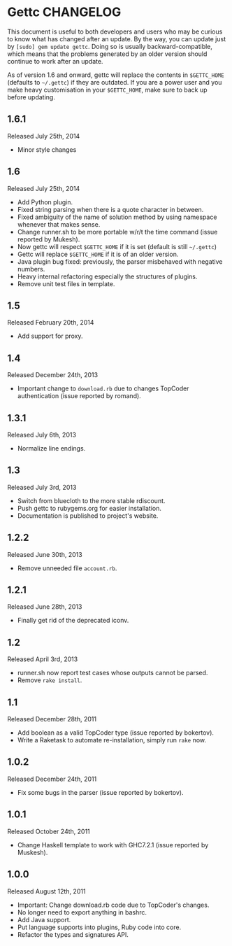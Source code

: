 # Gettc CHANGELOG

This document is useful to both developers and users who may be curious to know 
what has changed after an update. By the way, you can update just by
`[sudo] gem update gettc`. Doing so is usually backward-compatible, which means
that the problems generated by an older version should continue to work after
an update. 

As of version 1.6 and onward, gettc will replace the contents in `$GETTC_HOME`
(defaults to `~/.gettc`) if they are outdated. If you are a power user and you 
make heavy customisation in your `$GETTC_HOME`, make sure to back up before
updating.

## 1.6.1
Released July 25th, 2014
* Minor style changes

## 1.6
Released July 25th, 2014
* Add Python plugin.
* Fixed string parsing when there is a quote character in between.
* Fixed ambiguity of the name of solution method by using namespace whenever that makes sense.
* Change runner.sh to be more portable w/r/t the time command (issue reported by Mukesh).
* Now gettc will respect `$GETTC_HOME` if it is set (default is still `~/.gettc`)
* Gettc will replace `$GETTC_HOME` if it is of an older version.
* Java plugin bug fixed: previously, the parser misbehaved with negative numbers.
* Heavy internal refactoring especially the structures of plugins.
* Remove unit test files in template.

## 1.5
Released February 20th, 2014
* Add support for proxy.

## 1.4
Released December 24th, 2013
* Important change to `download.rb` due to changes TopCoder authentication (issue reported by romand).

## 1.3.1
Released July 6th, 2013
* Normalize line endings.

## 1.3
Released July 3rd, 2013
* Switch from bluecloth to the more stable rdiscount.
* Push gettc to rubygems.org for easier installation.
* Documentation is published to project's website.

## 1.2.2
Released June 30th, 2013
* Remove unneeded file `account.rb`.

## 1.2.1
Released June 28th, 2013
* Finally get rid of the deprecated iconv.

## 1.2
Released April 3rd, 2013
* runner.sh now report test cases whose outputs cannot be parsed.
* Remove `rake install`.

## 1.1
Released December 28th, 2011
* Add boolean as a valid TopCoder type (issue reported by bokertov).
* Write a Raketask to automate re-installation, simply run `rake` now.

## 1.0.2
Released December 24th, 2011
* Fix some bugs in the parser (issue reported by bokertov).

## 1.0.1
Released October 24th, 2011
* Change Haskell template to work with GHC7.2.1 (issue reported by Muskesh).

## 1.0.0
Released August 12th, 2011
* Important: Change download.rb code due to TopCoder's changes.
* No longer need to export anything in bashrc.
* Add Java support.
* Put language supports into plugins, Ruby code into core.
* Refactor the types and signatures API.